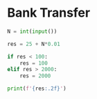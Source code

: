 # Bank Transfer

```python
N = int(input())

res = 25 + N*0.01

if res < 100:
    res = 100
elif res > 2000:
    res = 2000

print(f'{res:.2f}')
```

